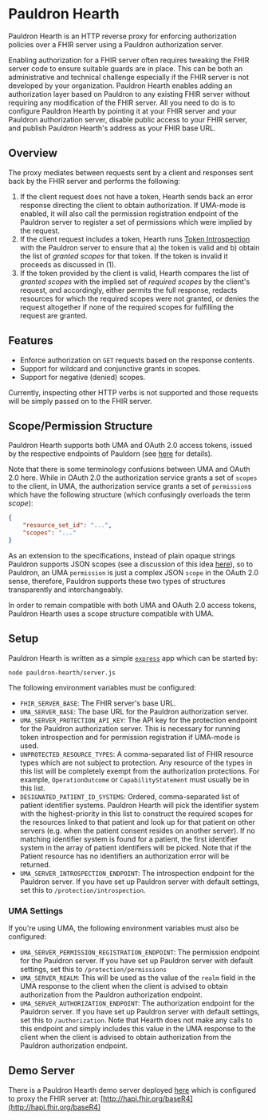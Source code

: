 # Pauldron Hearth

Pauldron Hearth is an HTTP reverse proxy for enforcing authorization policies over a FHIR server using a Pauldron authorization server. 

Enabling authorization for a FHIR server often requires tweaking the FHIR server code to ensure suitable guards are in place. This can be both an administrative and technical challenge especially if the FHIR server is not developed by your organization. Pauldron Hearth enables adding  an authorization layer based on Pauldron to any existing FHIR server without requiring any modification of the FHIR server. All you need to do is to configure Pauldron Hearth by pointing it at your FHIR server and your Pauldron authorization server, disable public access to your FHIR server, and publish Pauldron Hearth's address as your FHIR base URL.

## Overview
The proxy mediates between requests sent by a client and responses sent back by the FHIR server and performs the following:

1. If the client request does not have a token, Hearth sends back an error response directing the client to obtain authorization. If UMA-mode is enabled, it will also call the permission registration endpoint of the Pauldron server to register a set of permissions which were implied by the request. 
2. If the client request includes a token, Hearth runs [Token Introspection](https://tools.ietf.org/html/rfc7662) with the Pauldron server to ensure that a) the token is valid and b) obtain the list of _granted scopes_ for that token. If the token is invalid it proceeds as discussed in (1).
3. If the token provided by the client is valid, Hearth compares the list of _granted scopes_ with the implied set of _required scopes_ by the client's request, and accordingly, either permits the full response, redacts resources for which the required scopes were not granted, or denies the request altogether if none of the required scopes for fulfilling the request are granted.

## Features
- Enforce authorization on `GET` requests based on the response contents.
- Support for wildcard and conjunctive grants in scopes.
- Support for negative (denied) scopes. 

Currently, inspecting other HTTP verbs is not supported and those requests will be simply passed on to the FHIR server.

## Scope/Permission Structure
Pauldron Hearth supports both UMA and OAuth 2.0 access tokens, issued by the respective endpoints of Pauldorn (see [here](https://github.com/mojitoholic/pauldron/blob/master/pauldron/README.md) for details). 

Note that there is some terminology confusions between UMA and OAuth 2.0 here. While in OAuth 2.0 the authorization service grants a set of `scopes` to the client, in UMA, the authorization service grants a set of `permission`s which have the following structure (which confusingly overloads the term _scope_):

```json
{
	"resource_set_id": "...",
	"scopes": "..."
}
```

As an extension to the specifications, instead of plain opaque strings Pauldron supports JSON scopes (see a discussion of this idea [here](https://medium.com/@jafarim/using-json-to-model-complex-oauth-scopes-fa8a054b2a28)), so to Pauldron, an UMA `permission` is just a complex JSON `scope` in the OAuth 2.0 sense, therefore, Pauldron supports these two types of structures transparently and interchangeably.

In order to remain compatible with both UMA and OAuth 2.0 access tokens, Pauldron Hearth uses a scope structure compatible with UMA.


## Setup
Pauldron Hearth is written as a simple [`express`](https://expressjs.com) app which can be started by:

```
node pauldron-hearth/server.js
```
The following environment variables must be configured:

- `FHIR_SERVER_BASE`: The FHIR server's base URL. 
- `UMA_SERVER_BASE`: The base URL for the Pauldron authorization server.
- `UMA_SERVER_PROTECTION_API_KEY`: The API key for the protection endpoint for the Pauldron authorization server. This is necessary for running token introspection and for permission registration if UMA-mode is used.
- `UNPROTECTED_RESOURCE_TYPES`: A comma-separated list of FHIR resource types which are not subject to protection. Any resource of the types in this list will be completely exempt from the authorization protections. For example, `OperationOutcome` or `CapabilityStatement` must usually be in this list. 
- `DESIGNATED_PATIENT_ID_SYSTEMS`: Ordered, comma-separated list of patient identifier systems. Pauldron Hearth will pick the identifier system with the highest-priority in this list to construct the required scopes for the resources linked to that patient and look up for that patient on other servers (e.g. when the patient consent resides on another server). If no matching identifier system is found for a patient, the first identifier system in the array of patient identifiers will be picked. Note that if the Patient resource has no identifiers an authorization error will be returned.
- `UMA_SERVER_INTROSPECTION_ENDPOINT`: The introspection endpoint for the Pauldron server. If you have set up Pauldron server with default settings, set this to `/protection/introspection`.

### UMA Settings
If you're using UMA, the following environment variables must also be configured:

- `UMA_SERVER_PERMISSION_REGISTRATION_ENDPOINT`: The permission endpoint for the  Pauldron server. If you have set up Pauldron server with default settings, set this to `/protection/permissions`
- `UMA_SERVER_REALM`: This will be used as the value of the `realm` field in the UMA response to the client when the client is advised to obtain authorization from the Pauldron authorization endpoint.  
- `UMA_SERVER_AUTHORIZATION_ENDPOINT`: The authorization endpoint for the  Pauldron server. If you have set up Pauldron server with default settings, set this to `/authorization`. Note that Hearth does not make any calls to this endpoint and simply includes this value in the UMA response to the client when the client is advised to obtain authorization from the Pauldron authorization endpoint.

## Demo Server
There is a Pauldron Hearth demo server deployed [here](https://pauldron-hearth.herokuapp.com) which is configured to proxy the FHIR server at: [http://hapi.fhir.org/baseR4](http://hapi.fhir.org/baseR4)

